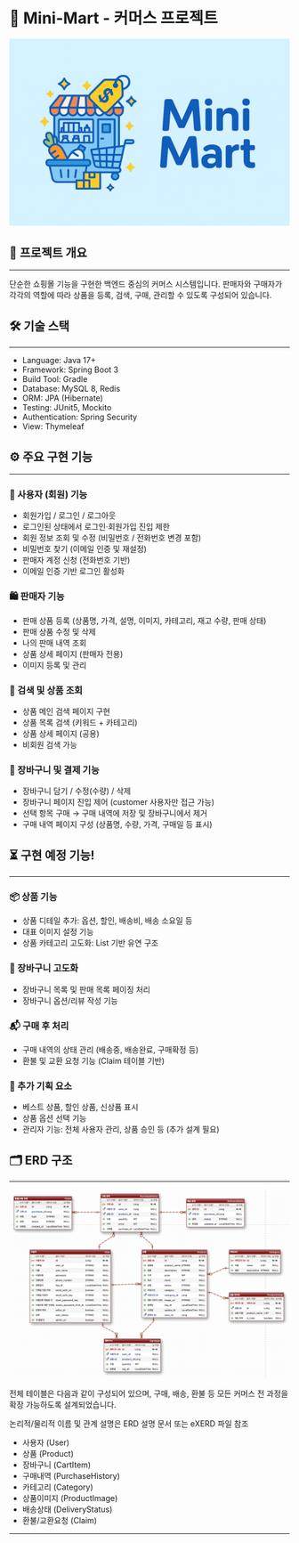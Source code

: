 # 🛒 Mini-Mart - 커머스 프로젝트
![ERD](./mini-mart-image.png)

## 📌 프로젝트 개요

---

단순한 쇼핑몰 기능을 구현한 백엔드 중심의 커머스 시스템입니다.
판매자와 구매자가 각각의 역할에 따라 상품을 등록, 검색, 구매, 관리할 수 있도록 구성되어 있습니다.


## 🛠 기술 스택

---

- Language: Java 17+
- Framework: Spring Boot 3
- Build Tool: Gradle
- Database: MySQL 8, Redis
- ORM: JPA (Hibernate)
- Testing: JUnit5, Mockito
- Authentication: Spring Security
- View: Thymeleaf

## ⚙️ 주요 구현 기능

---

### 👤 사용자 (회원) 기능

- 회원가입 / 로그인 / 로그아웃
- 로그인된 상태에서 로그인·회원가입 진입 제한
- 회원 정보 조회 및 수정 (비밀번호 / 전화번호 변경 포함)
- 비밀번호 찾기 (이메일 인증 및 재설정)
- 판매자 계정 신청 (전화번호 기반)
- 이메일 인증 기반 로그인 활성화

### 🛍️ 판매자 기능

- 판매 상품 등록 (상품명, 가격, 설명, 이미지, 카테고리, 재고 수량, 판매 상태)
- 판매 상품 수정 및 삭제
- 나의 판매 내역 조회
- 상품 상세 페이지 (판매자 전용)
- 이미지 등록 및 관리

### 🔎 검색 및 상품 조회

- 상품 메인 검색 페이지 구현
- 상품 목록 검색 (키워드 + 카테고리)
- 상품 상세 페이지 (공용)
- 비회원 검색 가능

### 🧺 장바구니 및 결제 기능

- 장바구니 담기 / 수정(수량) / 삭제
- 장바구니 페이지 진입 제어 (customer 사용자만 접근 가능)
- 선택 항목 구매 → 구매 내역에 저장 및 장바구니에서 제거
- 구매 내역 페이지 구성 (상품명, 수량, 가격, 구매일 등 표시)

## ⏳ 구현 예정 기능!

---

### 📦 상품 기능

- 상품 디테일 추가: 옵션, 할인, 배송비, 배송 소요일 등
- 대표 이미지 설정 기능
- 상품 카테고리 고도화: List 기반 유연 구조

### 📑 장바구니 고도화

- 장바구니 목록 및 판매 목록 페이징 처리
- 장바구니 옵션/리뷰 작성 기능

### 📬 구매 후 처리

- 구매 내역의 상태 관리 (배송중, 배송완료, 구매확정 등)
- 환불 및 교환 요청 기능 (Claim 테이블 기반)

### 🎯 추가 기획 요소

- 베스트 상품, 할인 상품, 신상품 표시
- 상품 옵션 선택 기능
- 관리자 기능: 전체 사용자 관리, 상품 승인 등 (추가 설계 필요)


## 🗂 ERD 구조

---

![ERD](./eXERD.png)

전체 테이블은 다음과 같이 구성되어 있으며, 구매, 배송, 환불 등 모든 커머스 전 과정을 확장 가능하도록 설계되었습니다.

논리적/물리적 이름 및 관계 설명은 ERD 설명 문서 또는 eXERD 파일 참조
- 사용자 (User)
- 상품 (Product)
- 장바구니 (CartItem)
- 구매내역 (PurchaseHistory)
- 카테고리 (Category)
- 상품이미지 (ProductImage)
- 배송상태 (DeliveryStatus)
- 환불/교환요청 (Claim)
---